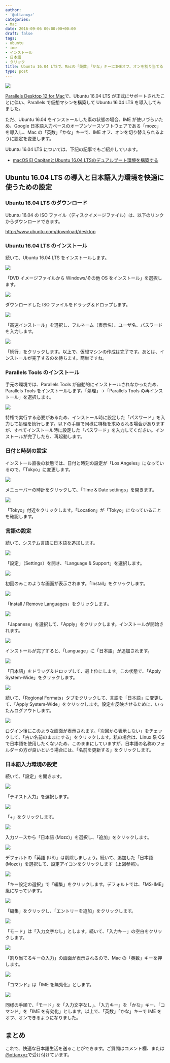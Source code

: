 ```yaml
---
author:
- '@ottanxyz'
categories:
- Mac
date: 2016-09-06 00:00:00+00:00
draft: false
tags:
- ubuntu
- ime
- インストール
- 日本語
- クリック
title: Ubuntu 16.04 LTSで、Macの「英数」「かな」キーにIMEオフ、オンを割り当てる
type: post
---
```


![](160906-57cec060360f9.jpg)

[Parallels Desktop 12 for Mac](http://www.parallels.com/jp/)で、Ubuntu 16.04 LTS が正式にサポートされたことに伴い、Parallels で仮想マシンを構築して Ubuntu 16.04 LTS を導入してみました。

ただ、Ubuntu 16.04 をインストールした素の状態の場合、IME が使いづらいため、Google 日本語入力ベースのオープンソースソフトウェアである「mozc」を導入し、Mac の「英数」「かな」キーで、IME オフ、オンを切り替えられるように設定を変更します。

Ubuntu 16.04 LTS については、下記の記事でもご紹介しています。

* [macOS El CapitanとUbuntu 16.04 LTSのデュアルブート環境を構築する](/posts/2016/04/el-capitan-ubuntu-dual-boot-6856/)

## Ubuntu 16.04 LTS の導入と日本語入力環境を快適に使うための設定

### Ubuntu 16.04 LTS のダウンロード

Ubuntu 16.04 の ISO ファイル（ディスクイメージファイル）は、以下のリンクからダウンロードできます。

http://www.ubuntu.com/download/desktop

### Ubuntu 16.04 LTS のインストール

続いて、Ubuntu 16.04 LTS をインストールします。

![](160906-57cec21bc25a7.png)

「DVD イメージファイルから Windows/その他 OS をインストール」を選択します。

![](160906-57cec223ed1a2.png)

ダウンロードした ISO ファイルをドラッグ＆ドロップします。

![](160906-57cec22b0436b.png)

「高速インストール」を選択し、フルネーム（表示名）、ユーザ名、パスワードを入力します。

![](160906-57cec230d6707.png)

「続行」をクリックします。以上で、仮想マシンの作成は完了です。あとは、インストールが完了するのを待ちます。簡単ですね。

### Parallels Tools のインストール

手元の環境では、Parallels Tools が自動的にインストールされなかったため、Parallels Tools をインストールします。「処理」→「Parallels Tools の再インストール」を選択します。

![](160906-57cec455066b4.png)

特権で実行する必要があるため、インストール時に設定した「パスワード」を入力して処理を続行します。以下の手順で同様に特権を求められる場合がありますが、すべてインストール時に設定した「パスワード」を入力してください。インストールが完了したら、再起動します。

### 日付と時刻の設定

インストール直後の状態では、日付と時刻の設定が「Los Angeles」になっているので、「Tokyo」に変更します。

![](160906-57cec82d26c48.png)

メニューバーの時計をクリックして、「Time & Date settings」を開きます。

![](160906-57cec88d09c49.png)

「Tokyo」付近をクリックします。「Location」が「Tokyo」になっていることを確認します。

### 言語の設定

続いて、システム言語に日本語を追加します。

![](160906-57cec89be125e.png)

「設定」（Settings）を開き、「Language & Support」を選択します。

![](160906-57cec8a2c6115.png)

初回のみこのような画面が表示されます。「Install」をクリックします。

![](160906-57cec8a9aee56.png)

「Install / Remove Languages」をクリックします。

![](160906-57cec8b01559f.png)

「Japanese」を選択して、「Apply」をクリックします。インストールが開始されます。

![](160906-57cec8b683f74.png)

インストールが完了すると、「Language」に「日本語」が追加されます。

![](160906-57cec8bd30fab.png)

「日本語」をドラッグ＆ドロップして、最上位にします。この状態で、「Apply System-Wide」をクリックします。

![](160906-57cec8c6b5d26.png)

続いて、「Regional Formats」タブをクリックして、言語を「日本語」に変更して、「Apply System-Wide」をクリックします。設定を反映させるために、いったんログアウトします。

![](160906-57cec8d8b4e6d.png)

ログイン後にこのような画面が表示されます。「次回から表示しない」をチェックして、「古い名前のままにする」をクリックします。私の場合は、Linux 系 OS で日本語を使用したくないため、このままにしていますが、日本語の名称のフォルダーの方が良いという場合には、「名前を更新する」をクリックします。

### 日本語入力環境の設定

続いて、「設定」を開きます。

![](160906-57cec8e9f23bd.png)

「テキスト入力」を選択します。

![](160906-57cec8f14bc0a.png)

「+」をクリックします。

![](160906-57cec8fa8d743.png)

入力ソースから「日本語 (Mozc)」を選択し、「追加」をクリックします。

![](160906-57cec900b8afb.png)

デフォルトの「英語 (US)」は削除しましょう。続いて、追加した「日本語 (Mozc)」を選択して、設定アイコンをクリックします（上図参照）。

![](160906-57cec906d8eed.png)

「キー設定の選択」で「編集」をクリックします。デフォルトでは、「MS-IME」風になっています。

![](160906-57cec90d59444.png)

「編集」をクリックし、「エントリーを追加」をクリックします。

![](160906-57cec9146bd84.png)

「モード」は「入力文字なし」とします。続いて、「入力キー」の空白をクリックします。

![](160906-57cec91a5db3f.png)

「割り当てるキーの入力」の画面が表示されるので、Mac の「英数」キーを押します。

![](160906-57cec91fe72ba.png)

「コマンド」は「IME を無効化」とします。

![](160906-57cec9261ec01.png)

同様の手順で、「モード」を「入力文字なし」、「入力キー」を「かな」キー、「コマンド」を「IME を有効化」とします。以上で、「英数」「かな」キーで IME をオフ、オンできるようになりました。

## まとめ

これで、快適な日本語生活を送ることができます。ご質問はコメント欄、または[@ottanxyz](https://twitter.com/ottanxyz)で受け付けています。
